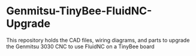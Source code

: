 # Genmitsu-TinyBee-FluidNC-Upgrade
This repository holds the CAD files, wiring diagrams, and parts to upgrade the Genmitsu 3030 CNC to use FluidNC on a TinyBee board
